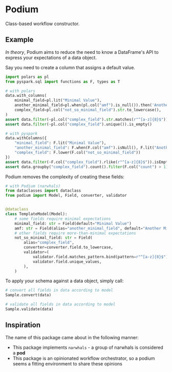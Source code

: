 # Podium

Class-based workflow constructor.

## Example

*In theory*, Podium aims to reduce the need to know a DataFrame's API to express
your expectations of a data object.

Say you need to create a column that assigns a default value.

```python
import polars as pl
from pyspark.sql import functions as F, types as T

# with polars
data.with_columns(
    minimal_field=pl.lit("Minimal Value"),
    another_minimal_field=pl.when(pl.col("amf").is_null()).then('Another Minimal Value').otherwise(pl.col("amf")),
    complex_field=pl.col("not_so_minimal_field").str.to_lowercase(),
)
assert data.filter(~pl.col("complex_field").str.matches(r"^[a-z]{8}$")).is_empty()
assert data.filter(~pl.col("complex_field").unique()).is_empty()

# with pyspark
data.withColumns({
    "minimal_field": F.lit("Minimal Value"),
    "another_minimal_field": F.when(F.col("amf").isNull(), F.lit("Another Minimal Value")).otherwise(F.col("amf")),
    "complex_field": F.lower(F.col("not_so_minimal_field"))
})
assert data.filter(~F.col("complex_field").rlike(r"^[a-z]{8}$")).isEmpty()
assert data.groupby("complex_field").count().filter(F.col("count") > 1).isEmpty()
```

Podium removes the complexity of creating these fields:

```python
# with Podium (narwhals)
from dataclasses import dataclass
from podium import Model, Field, converter, validator


@dataclass
class TemplateModel(Model):
    # some fields require minimal expectations
    minimal_field: str = Field(default="Minimal Value")
    amf: str = Field(alias="another_minimal_field", default="Another Minimal Value")
    # other fields require more-than-minimal expectations
    not_so_minimal_field: str = Field(
        alias="complex_field",
        converter=converter.field.to_lowercase,
        validator=(
            validator.field.matches_pattern.bind(pattern=r"^[a-z]{8}$"),
            validator.field.unique_values,
        ),
    )
```

To apply your schema against a data object, simply call:

```python
# convert all fields in data according to model
Sample.convert(data)

# validate all fields in data according to model
Sample.validate(data)
```

## Inspiration

The name of this package came about in the following manner:
- This package implements `narwhals` - a group of narwhals is considered a **pod**
- This package is an opinionated workflow orchestrator, so a podium seems a
fitting environment to share these opinions
